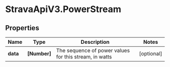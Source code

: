 # StravaApiV3.PowerStream

## Properties
Name | Type | Description | Notes
------------ | ------------- | ------------- | -------------
**data** | **[Number]** | The sequence of power values for this stream, in watts | [optional] 


